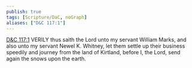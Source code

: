 ```yaml
---
publish: true
tags: [Scripture/DaC, noGraph]
aliases: ["D&C 117:1"]
---
```

[D&C 117:1](https://churchofjesuschrist.org/study/scriptures/dc-testament/dc/117?lang=eng&id=p1#p1) VERILY thus saith the Lord unto my servant William Marks, and also unto my servant Newel K. Whitney, let them settle up their business speedily and journey from the land of Kirtland, before I, the Lord, send again the snows upon the earth.
